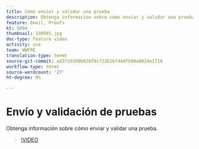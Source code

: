 ```yaml
---
title: Cómo enviar y validar una prueba
description: Obtenga información sobre cómo enviar y validar una prueba.
feature: Email, Proofs
kt: 5094
thumbnail: 330945.jpg
doc-type: feature video
activity: use
team: WWFRE
translation-type: tm+mt
source-git-commit: a43f2d309b02b59c72261bf44dfb90a9024e1718
workflow-type: tm+mt
source-wordcount: '27'
ht-degree: 0%

---
```



# Envío y validación de pruebas

Obtenga información sobre cómo enviar y validar una prueba.

>[!VIDEO](https://video.tv.adobe.com/v/330945)
